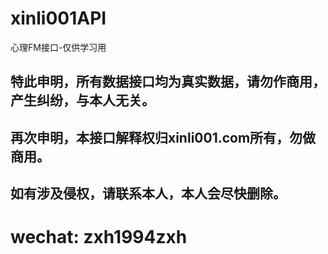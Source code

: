 # xinli001API
心理FM接口-仅供学习用

## 特此申明，所有数据接口均为真实数据，请勿作商用，产生纠纷，与本人无关。

## 再次申明，本接口解释权归xinli001.com所有，勿做商用。

## 如有涉及侵权，请联系本人，本人会尽快删除。

# wechat: zxh1994zxh
